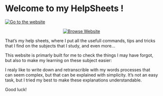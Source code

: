 # Welcome to my HelpSheets !

[![Go to the website](https://github.com/mlhoutel/SigmaHelpSheets/blob/master/screenshot.png)](https://www.sigma-help-sheets.ml)

<span style="display:block;text-align:center">[![Browse Website](https://github.com/mlhoutel/SigmaHelpSheets/blob/master/browse_website.png)](https://www.sigma-help-sheets.ml)</span>

That’s my help sheets, where I put all the usefull commands, tips and tricks that I find on the subjects that I study, and even more…

This website is primarly built for me to check the things I may have forgot, but also to make my learning on these subject easier:

I realy like to write down and retranscrible with my words processes that can seem complex, but that can be explained with simplicity. It’s not an easy task, but I tried my best to make these explanations understandable.

Good luck!

